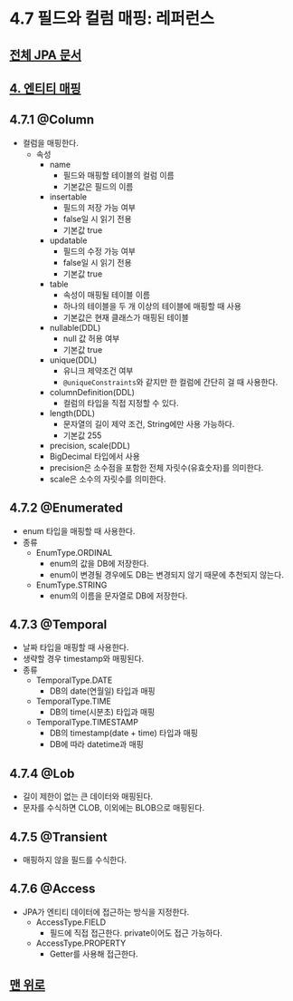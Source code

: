 # 4.7 필드와 컬럼 매핑: 레퍼런스 
## [전체 JPA 문서](index.md)
## [4. 엔티티 매핑](4.엔티티매핑.md#47-필드와-컬럼-매핑-레퍼런스47필드와컬럼매핑레퍼런스md)

## 4.7.1 @Column 
- 컬럼을 매핑한다.
  - 속성
    - name
      - 필드와 매핑할 테이블의 컬럼 이름
      - 기본값은 필드의 이름
    - insertable
      - 필드의 저장 가능 여부
      - false일 시 읽기 전용
      - 기본값 true
    - updatable
      - 필드의 수정 가능 여부
      - false일 시 읽기 전용
      - 기본값 true
    - table
      - 속성이 매핑될 테이블 이름
      - 하나의 테이블을 두 개 이상의 테이블에 매핑할 때 사용
      - 기본값은 현재 클래스가 매핑된 테이블
    - nullable(DDL)
      - null 값 허용 여부
      - 기본값 true
    - unique(DDL)
      - 유니크 제약조건 여부
      - `@uniqueConstraints`와 같지만 한 컬럼에 간단히 걸 때 사용한다.
    - columnDefinition(DDL)
      - 컬럼의 타입을 직접 지정할 수 있다.
    - length(DDL)
      - 문자열의 길이 제약 조건, String에만 사용 가능하다.
      - 기본값 255
    - precision, scale(DDL)
    - BigDecimal 타입에서 사용
    - precision은 소수점을 포함한 전체 자릿수(유효숫자)를 의미한다.
    - scale은 소수의 자릿수를 의미한다.
## 4.7.2 @Enumerated 
- enum 타입을 매핑할 때 사용한다.
- 종류
  - EnumType.ORDINAL
    - enum의 값을 DB에 저장한다.
    - enum이 변경될 경우에도 DB는 변경되지 않기 때문에 추천되지 않는다.
  - EnumType.STRING
    - enum의 이름을 문자열로 DB에 저장한다.
## 4.7.3 @Temporal 
- 날짜 타입을 매핑할 때 사용한다.
- 생략할 경우 timestamp와 매핑된다.
- 종류
  - TemporalType.DATE
    - DB의 date(연월일) 타입과 매핑
  - TemporalType.TIME
    - DB의 time(시분초) 타입과 매핑
  - TemporalType.TIMESTAMP
    - DB의 timestamp(date + time) 타입과 매핑
    - DB에 따라 datetime과 매핑
## 4.7.4 @Lob 
- 길이 제한이 없는 큰 데이터와 매핑된다.
- 문자를 수식하면 CLOB, 이외에는 BLOB으로 매핑된다.
## 4.7.5 @Transient 
- 매핑하지 않을 필드를 수식한다.
## 4.7.6 @Access 
- JPA가 엔티티 데이터에 접근하는 방식을 지정한다.
  - AccessType.FIELD
    - 필드에 직접 접근한다. private이어도 접근 가능하다.
  - AccessType.PROPERTY
    - Getter를 사용해 접근한다.
## [맨 위로](#)